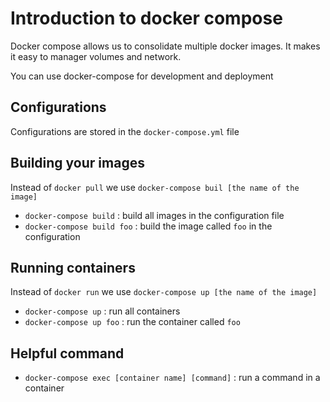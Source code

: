 # Introduction to docker compose
Docker compose allows us to consolidate multiple docker images.
It makes it easy to manager volumes and network. 

You can use docker-compose for development and deployment

## Configurations
Configurations are stored in the `docker-compose.yml` file

## Building your images
Instead of `docker pull` we use `docker-compose buil [the name of the image]`
 - `docker-compose build` : build all images in the configuration file
 - `docker-compose build foo` : build the image called `foo` in the configuration

 ## Running containers
Instead of `docker run` we use `docker-compose up [the name of the image]`

 - `docker-compose up` : run all containers
 - `docker-compose up foo` : run the container called `foo`


## Helpful command

 - `docker-compose exec [container name] [command]` : run a command in a container
